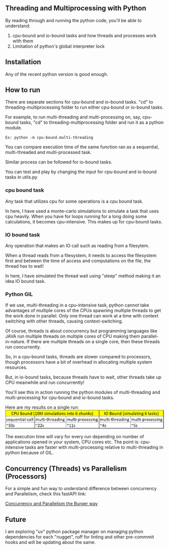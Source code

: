 ## Threading and Multiprocessing with Python
By reading through and running the python code, you'll be able to understand:

1. cpu-bound and io-bound tasks and how threads and processes work with them
2. Limitation of python's global interpreter lock

## Installation
Any of the recent python version is good enough.

## How to run
There are separate sections for cpu-bound and io-bound tasks. "cd" to threading-multiprocessing folder to run either cpu-bound or io-bound tasks.

For example, to run multi-threading and multi-processing on, say, cpu-bound tasks, "cd" to threading-multiprocessing folder and run it as a python module.

    Ex: python -m cpu-bound.multi-threading

You can compare execution time of the same function ran as a sequential, multi-threaded and multi-processed task.

Similar process can be followed for io-bound tasks.

You can test and play by changing the input for cpu-bound and io-bound tasks in utils.py

### cpu bound task
Any task that utilizes cpu for some operations is a 
cpu bound task.

In here, I have used a monte-carlo simulations to simulate
a task that uses cpu heavily. When you have for loops
running for a long doing some calculations, it becomes
cpu-intensive. This makes up for cpu-bound tasks.


### IO bound task
Any operation that makes an IO call such as reading
from a filesytem.

When a thread reads from a filesystem, it needs to
access the filesystem first and between the time of access
and computations on the file, the thread has to wait!

In here, I have simulated the thread wait using "sleep"
method making it an idea IO bound task.

### Python GIL
If we use, multi-threading in a cpu-intensive task, python cannot take advantages of multiple cores of the CPUs spawning multiple threads to get the work done in parallel. Only one thread can work at a time with context switching with other threads, causing context-switching.

Of course, threads is about concurrency but programming languages like JAVA run multiple threads on multiple cores of CPU making them parallel-in-nature. If there are multiple threads on a single core, then these threads run concurrently.

So, in a cpu-bound tasks, threads are slower compared to processors, though processors have a bit of overhead in allocating multiple system resources.

But, in io-bound tasks, because threads have to wait, other threads take up CPU meanwhile and run concurrently! 

You'll see this in action running the python modules of multi-threading and multi-processing for cpu-bound and io-bound tasks.

Here are my results on a single run:
![alt text](image.png)

The execution time will vary for every run depending on number of applications opened in your system, CPU cores etc. The point is: cpu-intensive tasks are faster with multi-processing relative to multi-threading in python because of GIL.

## Concurrency (Threads) vs Parallelism (Processors)
For a simple and fun way to understand
difference between concurrency and Parallelism, check this fastAPI link:

[Concurrency and Parallelism the Burger way](https://fastapi.tiangolo.com/async/#asynchronous-code)



## Future
I am exploring "uv" python package manager on 
managing python dependencies for each "nugget",
ruff for linting and other pre-commmit hooks and
will be updating about the same.
